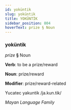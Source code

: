 ```yaml
---
id: yoküntik
slug: yoküntik
title: YOKÜNTİK
sidebar_position: 804
hoverText: prize § Noun
---
```


### yoküntik

*prize* **§** Noun

**Verb**: to be a prize/reward

**Noun**: prize/reward

**Modifier**: prize/reward-related

Yucatec yakuntik /ja.kun.tik/

*Mayan Language Family*